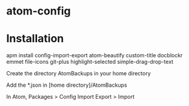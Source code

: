 # atom-config

# Installation

apm install config-import-export atom-beautify custom-title docblockr emmet file-icons git-plus highlight-selected simple-drag-drop-text

Create the directory AtomBackups in your home directory

Add the *.json in [home directory]/AtomBackups

In Atom, Packages > Config Import Export > Import


